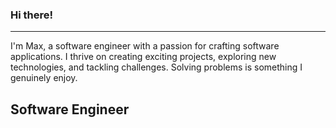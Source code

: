 ### Hi there!
-------------------

I'm Max, a software engineer with a passion for crafting software applications. I thrive on creating exciting projects, exploring new technologies, and tackling challenges. Solving problems is something I genuinely enjoy.


Software Engineer
-------------------


<!-- https://www.profileme.dev/create-profile  -->
